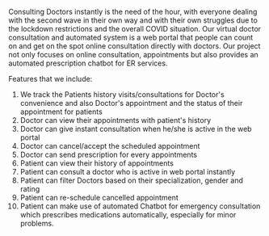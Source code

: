 Consulting Doctors instantly is the need of the hour, with everyone dealing with the second wave in their own way and with their own struggles due to the lockdown restrictions and the overall COVID situation.
Our virtual doctor consultation and automated system is a web portal that people can count on and get on the spot online consultation directly with doctors.
Our project not only focuses on online consultation, appointments but also provides an automated  prescription chatbot for ER services.

Features that we include:

1. We track the Patients history visits/consultations for Doctor's convenience 
and also Doctor's appointment and the status of their appointment for patients
2. Doctor can view their appointments with patient's history
3. Doctor can give instant consultation when he/she is active in the web portal
4. Doctor can cancel/accept the scheduled appointment
5. Doctor can send prescription for every appointments
6. Patient can view their history of appointments
7. Patient can consult a doctor who is active in web portal instantly
8. Patient can filter Doctors based on their specialization, gender and rating
9. Patient can re-schedule cancelled appointment 
10. Patient can make use of automated Chatbot for emergency consultation which prescribes medications automatically, especially for minor problems.
